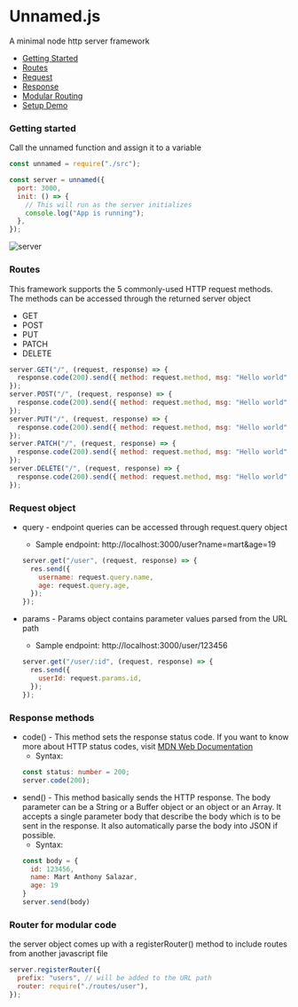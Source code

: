 # Unnamed.js

A minimal node http server framework

- [Getting Started](https://github.com/mart-anthony-stark/Unnamed.js#getting-started)
- [Routes](https://github.com/mart-anthony-stark/Unnamed.js#routes)
- [Request](https://github.com/mart-anthony-stark/Unnamed.js#request-object)
- [Response](https://github.com/mart-anthony-stark/Unnamed.js#response-methods)
- [Modular Routing](https://github.com/mart-anthony-stark/Unnamed.js#router-for-modular-code)
- [Setup Demo](https://github.com/mart-anthony-stark/Unnamed.js/tree/main/demoV2)

### Getting started

Call the unnamed function and assign it to a variable

```javascript
const unnamed = require("./src");

const server = unnamed({
  port: 3000,
  init: () => {
    // This will run as the server initializes
    console.log("App is running");
  },
});
```

![server](https://github.com/mart-anthony-stark/Unnamed.js/blob/main/docs/start%20server.png?raw=true)

### Routes

This framework supports the 5 commonly-used HTTP request methods. The methods can be accessed through the returned server object

- GET
- POST
- PUT
- PATCH
- DELETE

```javascript
server.GET("/", (request, response) => {
  response.code(200).send({ method: request.method, msg: "Hello world" });
});
server.POST("/", (request, response) => {
  response.code(200).send({ method: request.method, msg: "Hello world" });
});
server.PUT("/", (request, response) => {
  response.code(200).send({ method: request.method, msg: "Hello world" });
});
server.PATCH("/", (request, response) => {
  response.code(200).send({ method: request.method, msg: "Hello world" });
});
server.DELETE("/", (request, response) => {
  response.code(200).send({ method: request.method, msg: "Hello world" });
});
```

### Request object

- query - endpoint queries can be accessed through request.query object

  - Sample endpoint: http://localhost:3000/user?name=mart&age=19

  ```javascript
  server.get("/user", (request, response) => {
    res.send({
      username: request.query.name,
      age: request.query.age,
    });
  });
  ```

- params - Params object contains parameter values parsed from the URL path
  - Sample endpoint: http://localhost:3000/user/123456
  ```javascript
  server.get("/user/:id", (request, response) => {
    res.send({
      userId: request.params.id,
    });
  });
  ```

### Response methods

- code() - This method sets the response status code. If you want to know more about HTTP status codes, visit [MDN Web Documentation](https://developer.mozilla.org/en-US/docs/Web/HTTP/Status)
  - Syntax:
  ```typescript
  const status: number = 200;
  server.code(200);
  ```
- send() - This method basically sends the HTTP response. The body parameter can be a String or a Buffer object or an object or an Array. It accepts a single parameter body that describe the body which is to be sent in the response. It also automatically parse the body into JSON if possible.
  - Syntax:
  ```javascript
  const body = {
    id: 123456,
    name: Mart Anthony Salazar,
    age: 19
  }
  server.send(body)
  ```

### Router for modular code

the server object comes up with a registerRouter() method to include routes from another javascript file

```javascript
server.registerRouter({
  prefix: "users", // will be added to the URL path
  router: require("./routes/user"),
});
```
